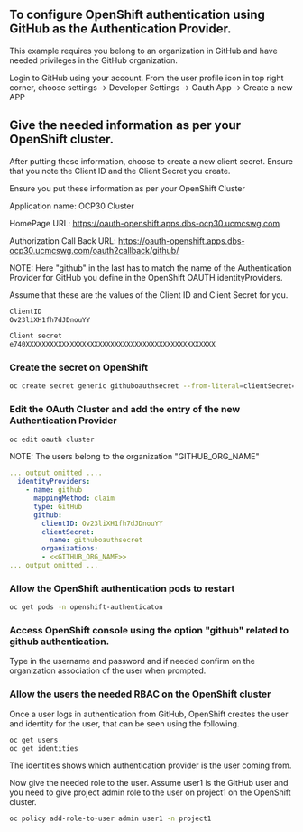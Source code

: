 ## To configure OpenShift authentication using GitHub as the Authentication Provider.

This example requires you belong to an organization in GitHub and have needed privileges in the GitHub organization.

Login to GitHub using your account.
From the user profile icon in top right corner, choose settings -> Developer Settings -> Oauth App -> Create a new APP

## Give the needed information as per your OpenShift cluster.

After putting these information, choose to create a new client secret.
Ensure that you note the Client ID and the Client Secret you create.

Ensure you put these information as per your OpenShift Cluster

Application name: OCP30 Cluster

HomePage URL: https://oauth-openshift.apps.dbs-ocp30.ucmcswg.com

Authorization Call Back URL: https://oauth-openshift.apps.dbs-ocp30.ucmcswg.com/oauth2callback/github/


NOTE: Here "github" in the last has to match the name of the Authentication Provider for GitHub you define in the OpenShift OAUTH identityProviders.

Assume that these are the values of the Client ID and Client Secret for you.


```bash
ClientID
Ov23liXH1fh7dJDnouYY

Client secret
e740XXXXXXXXXXXXXXXXXXXXXXXXXXXXXXXXXXXXXXXXXXXXXXX
```

### Create the secret on OpenShift

```bash
oc create secret generic githuboauthsecret --from-literal=clientSecret=e740XXXXXXXXXXXXXXXXXXXXXXXXXXXXXXXXXXXXXXXXXXXXXXX -n openshift-config
```

### Edit the OAuth Cluster and add the entry of the new Authentication Provider

```bash
oc edit oauth cluster
```

NOTE: The users belong to the organization "GITHUB_ORG_NAME"

```yaml
... output omitted ....
  identityProviders:
    - name: github
      mappingMethod: claim
      type: GitHub
      github:
        clientID: Ov23liXH1fh7dJDnouYY
        clientSecret:
          name: githuboauthsecret
        organizations:
        - <<GITHUB_ORG_NAME>>
... output omitted ...
```

### Allow the OpenShift authentication pods to restart

```bash
oc get pods -n openshift-authenticaton
```

### Access OpenShift console using the option "github" related to github authentication.

Type in the username and password and if needed confirm on the organization association of the user when prompted.


### Allow the users the needed RBAC on the OpenShift cluster

Once a user logs in authentication from GitHub, OpenShift creates the user and identity for the user, that can be seen using the following.

```bash
oc get users
oc get identities
```

The identities shows which authentication provider is the user coming from.

Now give the needed role to the user. Assume user1 is the GitHub user and you need to give project admin role to the user on project1 on the OpenShift cluster.

```bash
oc policy add-role-to-user admin user1 -n project1
```
